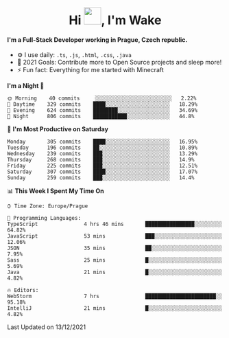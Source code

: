<h1 align="center">Hi <img src="https://raw.githubusercontent.com/MrWakeCZ/MrWakeCZ/master/Hi.gif" width="40px" />, I'm Wake</h1>

#### I'm a Full-Stack Developer working in Prague, Czech republic.
- ⚙️ I use daily: `.ts`, `.js`, `.html`, `.css`, `.java`
- 🥅 2021 Goals: Contribute more to Open Source projects and sleep more!
- ⚡ Fun fact: Everything for me started with Minecraft

<!--START_SECTION:waka-->
**I'm a Night 🦉** 

```text
🌞 Morning    40 commits     ░░░░░░░░░░░░░░░░░░░░░░░░░   2.22% 
🌆 Daytime    329 commits    ████░░░░░░░░░░░░░░░░░░░░░   18.29% 
🌃 Evening    624 commits    ████████░░░░░░░░░░░░░░░░░   34.69% 
🌙 Night      806 commits    ███████████░░░░░░░░░░░░░░   44.8%

```
📅 **I'm Most Productive on Saturday** 

```text
Monday       305 commits    ████░░░░░░░░░░░░░░░░░░░░░   16.95% 
Tuesday      196 commits    ██░░░░░░░░░░░░░░░░░░░░░░░   10.89% 
Wednesday    239 commits    ███░░░░░░░░░░░░░░░░░░░░░░   13.29% 
Thursday     268 commits    ███░░░░░░░░░░░░░░░░░░░░░░   14.9% 
Friday       225 commits    ███░░░░░░░░░░░░░░░░░░░░░░   12.51% 
Saturday     307 commits    ████░░░░░░░░░░░░░░░░░░░░░   17.07% 
Sunday       259 commits    ███░░░░░░░░░░░░░░░░░░░░░░   14.4%

```


📊 **This Week I Spent My Time On** 

```text
⌚︎ Time Zone: Europe/Prague

💬 Programming Languages: 
TypeScript               4 hrs 46 mins       ████████████████░░░░░░░░░   64.82% 
JavaScript               53 mins             ███░░░░░░░░░░░░░░░░░░░░░░   12.06% 
JSON                     35 mins             ██░░░░░░░░░░░░░░░░░░░░░░░   7.95% 
Sass                     25 mins             █░░░░░░░░░░░░░░░░░░░░░░░░   5.69% 
Java                     21 mins             █░░░░░░░░░░░░░░░░░░░░░░░░   4.82%

🔥 Editors: 
WebStorm                 7 hrs               ███████████████████████░░   95.18% 
IntelliJ                 21 mins             █░░░░░░░░░░░░░░░░░░░░░░░░   4.82%

```


 Last Updated on 13/12/2021
<!--END_SECTION:waka-->
